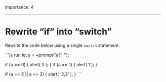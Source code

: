importance: 4

---

# Rewrite “if” into “switch”

Rewrite the code below using a single `switch` statement:

\`\`\`js run let a = +prompt(‘a?’, ’’);

if (a == 0) { alert( 0 ); } if (a == 1) { alert( 1 ); }

if (a == 2 || a == 3) { alert( ‘2,3’ ); } \`\`\`
